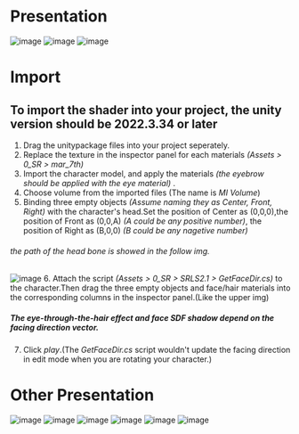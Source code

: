 # Presentation
![image](SRLS2.1.3/img/capture187.png)
![image](SRLS2.1.3/img/capture173.png)
![image](SRLS2.1.3/img/capture169.png)

# Import
## To import the shader into your project, the unity version should be 2022.3.34 or later
1. Drag the unitypackage files into your project seperately.
2. Replace the texture in the inspector panel for each materials _(Assets > 0_SR > mar_7th)_
3. Import the character model, and apply the materials _(the eyebrow should be applied with the eye material)_ .
4. Choose volume from the imported files (The name is _MI Volume_)
5. Binding three empty objects _(Assume naming they as Center, Front, Right)_ with the character's head.Set the position of Center as (0,0,0),the position of Front as (0,0,A)  _(A could be any positive number)_, the position of Right as (B,0,0) _(B could be any nagetive number)_
###### the path of the head bone is showed in the follow img.
![image](SRLS2.1.3/img/Show.png)
6. Attach the script _(Assets > 0_SR > SRLS2.1 > GetFaceDir.cs)_ to the character.Then drag the three empty objects and face/hair materials into the corresponding columns in the inspector panel.(Like the upper img)
##### The eye-through-the-hair effect and face SDF shadow depend on the facing direction vector.
7. Click _play_.(The _GetFaceDir.cs_ script wouldn't update the facing direction in edit mode when you are rotating your character.)

# Other Presentation
![image](SRLS2.1.3/img/capture175.png)
![image](SRLS2.1.3/img/capture183.png)
![image](SRLS2.1.3/img/capture171.png)
![image](SRLS2.1.3/img/capture167.png)
![image](SRLS2.1.3/img/capture188.png)
![image](SRLS2.1.3/img/capture179.png)
